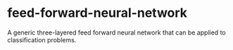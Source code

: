 # feed-forward-neural-network
A generic three-layered feed forward neural network that can be applied to classification problems.
